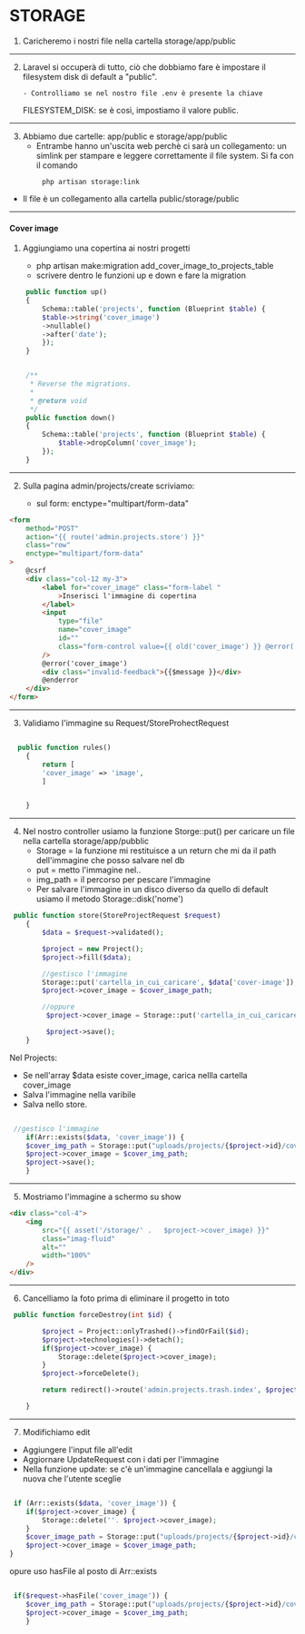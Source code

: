 # STORAGE

1. Caricheremo i nostri file nella cartella storage/app/public

---

2.  Laravel si occuperà di tutto, ciò che dobbiamo fare è impostare il filesystem disk di default a "public".

        - Controlliamo se nel nostro file .env è presente la chiave

    FILESYSTEM_DISK: se è così, impostiamo il valore public.

---

3. Abbiamo due cartelle: app/public e storage/app/public
    - Entrambe hanno un'uscita web perchè ci sarà un collegamento: un simlink per stampare e leggere correttamente il file system. Si fa con il comando

```
        php artisan storage:link

```

-   Il file è un collegamento alla cartella public/storage/public

---

#### Cover image

1. Aggiungiamo una copertina ai nostri progetti

    - php artisan make:migration add_cover_image_to_projects_table
    - scrivere dentro le funzioni up e down e fare la migration

```php
    public function up()
    {
        Schema::table('projects', function (Blueprint $table) {
        $table->string('cover_image')
        ->nullable()
        ->after('date');
        });
    }


    /**
     * Reverse the migrations.
     *
     * @return void
     */
    public function down()
    {
        Schema::table('projects', function (Blueprint $table) {
            $table->dropColumn('cover_image');
        });
    }

```

---

2. Sulla pagina admin/projects/create scriviamo:

    - sul form: enctype="multipart/form-data"

```html
<form
    method="POST"
    action="{{ route('admin.projects.store') }}"
    class="row"
    enctype="multipart/form-data"
>
    @csrf
    <div class="col-12 my-3">
        <label for="cover_image" class="form-label "
            >Inserisci l'immagine di copertina
        </label>
        <input
            type="file"
            name="cover_image"
            id=""
            class="form-control value={{ old('cover_image') }} @error('cover_image')is-invalid @enderror"
        />
        @error('cover_image')
        <div class="invalid-feedback">{{$message }}</div>
        @enderror
    </div>
</form>
```

---

3. Validiamo l'immagine su Request/StoreProhectRequest

```php

  public function rules()
    {
        return [
        'cover_image' => 'image',
        ]


    }

```

---

4. Nel nostro controller usiamo la funzione Storge::put() per caricare un file nella cartella storage/app/pubblic
    - Storage = la funzione mi restituisce a un return che mi da il path dell'immagine che posso salvare nel db
    - put = metto l'immagine nel..
    - img_path = il percorso per pescare l'immagine
    - Per salvare l'immagine in un disco diverso da quello di default usiamo il metodo Storage::disk('nome')

```php
 public function store(StoreProjectRequest $request)
    {
        $data = $request->validated();

        $project = new Project();
        $project->fill($data);

        //gestisco l'immagine
        Storage::put('cartella_in_cui_caricare', $data['cover-image']);
        $project->cover_image = $cover_image_path;

        //oppure
         $project->cover_image = Storage::put('cartella_in_cui_caricare', $data['cover-image']);

         $project->save();
    }

```

Nel Projects:

-   Se nell'array $data esiste cover_image, carica nellla cartella cover_image
-   Salva l'immagine nella varibile
-   Salva nello store.

```php

 //gestisco l'immagine
    if(Arr::exists($data, 'cover_image')) {
    $cover_img_path = Storage::put("uploads/projects/{$project->id}/cover_image", $data['cover_image']);
    $project->cover_image = $cover_img_path;
    $project->save();
    }
```

---

5. Mostriamo l'immagine a schermo su show

```html
<div class="col-4">
    <img
        src="{{ asset('/storage/' .   $project->cover_image) }}"
        class="imag-fluid"
        alt=""
        width="100%"
    />
</div>
```

---

6. Cancelliamo la foto prima di eliminare il progetto in toto

```php
 public function forceDestroy(int $id) {

        $project = Project::onlyTrashed()->findOrFail($id);
        $project->technologies()->detach();
        if($project->cover_image) {
            Storage::delete($project->cover_image);
        }
        $project->forceDelete();

        return redirect()->route('admin.projects.trash.index', $project);

    }
```

---

7. Modifichiamo edit

-   Aggiungere l'input file all'edit
-   Aggiornare UpdateRequest con i dati per l'immagine
-   Nella funzione update: se c'è un'immagine cancellala e aggiungi la nuova che l'utente sceglie

```php

 if (Arr::exists($data, 'cover_image')) {
    if($project->cover_image) {
        Storage::delete(''. $project->cover_image);
    }
    $cover_image_path = Storage::put("uploads/projects/{$project->id}/cover_image", $data['cover_image']);
    $project->cover_image = $cover_image_path;
}
```

opure uso hasFile al posto di Arr::exists

```php

 if($request->hasFile('cover_image')) {
    $cover_img_path = Storage::put("uploads/projects/{$project->id}/cover_image", $data['cover_image']);
    $project->cover_image = $cover_img_path;
    }
```
